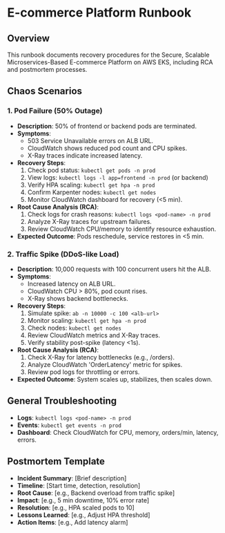 # E-commerce Platform Runbook

## Overview
This runbook documents recovery procedures for the Secure, Scalable Microservices-Based E-commerce Platform on AWS EKS, including RCA and postmortem processes.

## Chaos Scenarios

### 1. Pod Failure (50% Outage)
- **Description**: 50% of frontend or backend pods are terminated.
- **Symptoms**:
  - 503 Service Unavailable errors on ALB URL.
  - CloudWatch shows reduced pod count and CPU spikes.
  - X-Ray traces indicate increased latency.
- **Recovery Steps**:
  1. Check pod status: `kubectl get pods -n prod`
  2. View logs: `kubectl logs -l app=frontend -n prod` (or backend)
  3. Verify HPA scaling: `kubectl get hpa -n prod`
  4. Confirm Karpenter nodes: `kubectl get nodes`
  5. Monitor CloudWatch dashboard for recovery (<5 min).
- **Root Cause Analysis (RCA)**:
  1. Check logs for crash reasons: `kubectl logs <pod-name> -n prod`
  2. Analyze X-Ray traces for upstream failures.
  3. Review CloudWatch CPU/memory to identify resource exhaustion.
- **Expected Outcome**: Pods reschedule, service restores in <5 min.

### 2. Traffic Spike (DDoS-like Load)
- **Description**: 10,000 requests with 100 concurrent users hit the ALB.
- **Symptoms**:
  - Increased latency on ALB URL.
  - CloudWatch CPU > 80%, pod count rises.
  - X-Ray shows backend bottlenecks.
- **Recovery Steps**:
  1. Simulate spike: `ab -n 10000 -c 100 <alb-url>`
  2. Monitor scaling: `kubectl get hpa -n prod`
  3. Check nodes: `kubectl get nodes`
  4. Review CloudWatch metrics and X-Ray traces.
  5. Verify stability post-spike (latency <1s).
- **Root Cause Analysis (RCA)**:
  1. Check X-Ray for latency bottlenecks (e.g., /orders).
  2. Analyze CloudWatch 'OrderLatency' metric for spikes.
  3. Review pod logs for throttling or errors.
- **Expected Outcome**: System scales up, stabilizes, then scales down.

## General Troubleshooting
- **Logs**: `kubectl logs <pod-name> -n prod`
- **Events**: `kubectl get events -n prod`
- **Dashboard**: Check CloudWatch for CPU, memory, orders/min, latency, errors.

## Postmortem Template
- **Incident Summary**: [Brief description]
- **Timeline**: [Start time, detection, resolution]
- **Root Cause**: [e.g., Backend overload from traffic spike]
- **Impact**: [e.g., 5 min downtime, 10% error rate]
- **Resolution**: [e.g., HPA scaled pods to 10]
- **Lessons Learned**: [e.g., Adjust HPA threshold]
- **Action Items**: [e.g., Add latency alarm]
